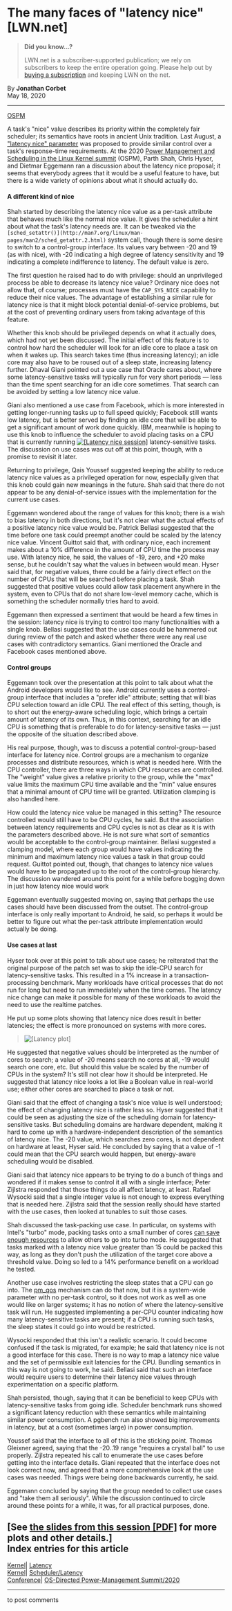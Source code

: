 # The many faces of "latency nice" [LWN.net]

> **Did you know...?**
> 
> LWN.net is a subscriber-supported publication; we rely on subscribers to keep the entire operation going. Please help out by [buying a subscription](/Promo/nst-nag4/subscribe) and keeping LWN on the net. 

By **Jonathan Corbet**  
May 18, 2020 

* * *

[OSPM](/Articles/820337/)

A task's "nice" value describes its priority within the completely fair scheduler; its semantics have roots in ancient Unix tradition. Last August, a ["latency nice" parameter](/ml/linux-kernel/20190830174944.21741-1-subhra.mazumdar@oracle.com/) was proposed to provide similar control over a task's response-time requirements. At the 2020 [Power Management and Scheduling in the Linux Kernel summit](http://retis.sssup.it/ospm-summit/) (OSPM), Parth Shah, Chris Hyser, and Dietmar Eggemann ran a discussion about the latency nice proposal; it seems that everybody agrees that it would be a useful feature to have, but there is a wide variety of opinions about what it should actually do. 

#### A different kind of nice

Shah started by describing the latency nice value as a per-task attribute that behaves much like the normal nice value. It gives the scheduler a hint about what the task's latency needs are. It can be tweaked via the `[sched_setattr()](http://man7.org/linux/man-pages/man2/sched_getattr.2.html)` system call, though there is some desire to switch to a control-group interface. Its values vary between -20 and 19 (as with nice), with -20 indicating a high degree of latency sensitivity and 19 indicating a complete indifference to latency. The default value is zero. 

The first question he raised had to do with privilege: should an unprivileged process be able to decrease its latency nice value? Ordinary nice does not allow that, of course; processes must have the `CAP_SYS_NICE` capability to reduce their nice values. The advantage of establishing a similar rule for latency nice is that it might block potential denial-of-service problems, but at the cost of preventing ordinary users from taking advantage of this feature. 

Whether this knob should be privileged depends on what it actually does, which had not yet been discussed. The initial effect of this feature is to control how hard the scheduler will look for an idle core to place a task on when it wakes up. This search takes time (thus increasing latency); an idle core may also have to be roused out of a sleep state, increasing latency further. Dhaval Giani pointed out a use case that Oracle cares about, where some latency-sensitive tasks will typically run for very short periods — less than the time spent searching for an idle core sometimes. That search can be avoided by setting a low latency nice value. 

Giani also mentioned a use case from Facebook, which is more interested in getting longer-running tasks up to full speed quickly; Facebook still wants low latency, but is better served by finding an idle core that will be able to get a significant amount of work done quickly. IBM, meanwhile is hoping to use this knob to influence the scheduler to avoid placing tasks on a CPU that is currently running [![\[Latency nice
session\]](https://static.lwn.net/images/conf/2020/ospm/latency-nice-sm.png)](/Articles/820743/) latency-sensitive tasks. The discussion on use cases was cut off at this point, though, with a promise to revisit it later. 

Returning to privilege, Qais Youssef suggested keeping the ability to reduce latency nice values as a privileged operation for now, especially given that this knob could gain new meanings in the future. Shah said that there do not appear to be any denial-of-service issues with the implementation for the current use cases. 

Eggemann wondered about the range of values for this knob; there is a wish to bias latency in both directions, but it's not clear what the actual effects of a positive latency nice value would be. Patrick Bellasi suggested that the time before one task could preempt another could be scaled by the latency nice value. Vincent Guittot said that, with ordinary nice, each increment makes about a 10% difference in the amount of CPU time the process may use. With latency nice, he said, the values of -19, zero, and +20 make sense, but he couldn't say what the values in between would mean. Hyser said that, for negative values, there could be a fairly direct effect on the number of CPUs that will be searched before placing a task. Shah suggested that positive values could allow task placement anywhere in the system, even to CPUs that do not share low-level memory cache, which is something the scheduler normally tries hard to avoid. 

Eggemann then expressed a sentiment that would be heard a few times in the session: latency nice is trying to control too many functionalities with a single knob. Bellasi suggested that the use cases could be hammered out during review of the patch and asked whether there were any real use cases with contradictory semantics. Giani mentioned the Oracle and Facebook cases mentioned above. 

#### Control groups

Eggemann took over the presentation at this point to talk about what the Android developers would like to see. Android currently uses a control-group interface that includes a "prefer idle" attribute; setting that will bias CPU selection toward an idle CPU. The real effect of this setting, though, is to short out the energy-aware scheduling logic, which brings a certain amount of latency of its own. Thus, in this context, searching for an idle CPU is something that is preferable to do for latency-sensitive tasks — just the opposite of the situation described above. 

His real purpose, though, was to discuss a potential control-group-based interface for latency nice. Control groups are a mechanism to organize processes and distribute resources, which is what is needed here. With the CPU controller, there are three ways in which CPU resources are controlled. The "weight" value gives a relative priority to the group, while the "max" value limits the maximum CPU time available and the "min" value ensures that a minimal amount of CPU time will be granted. Utilization clamping is also handled here. 

How could the latency nice value be managed in this setting? The resource controlled would still have to be CPU cycles, he said. But the association between latency requirements and CPU cycles is not as clear as it is with the parameters described above. He is not sure what sort of semantics would be acceptable to the control-group maintainer. Bellasi suggested a clamping model, where each group would have values indicating the minimum and maximum latency nice values a task in that group could request. Guittot pointed out, though, that changes to latency nice values would have to be propagated up to the root of the control-group hierarchy. The discussion wandered around this point for a while before bogging down in just how latency nice would work 

Eggemann eventually suggested moving on, saying that perhaps the use cases should have been discussed from the outset. The control-group interface is only really important to Android, he said, so perhaps it would be better to figure out what the per-task attribute implementation would actually be doing. 

#### Use cases at last

Hyser took over at this point to talk about use cases; he reiterated that the original purpose of the patch set was to skip the idle-CPU search for latency-sensitive tasks. This resulted in a 1% increase in a transaction-processing benchmark. Many workloads have critical processes that do not run for long but need to run immediately when the time comes. The latency nice change can make it possible for many of these workloads to avoid the need to use the realtime patches. 

He put up some plots showing that latency nice does result in better latencies; the effect is more pronounced on systems with more cores. 

> ![\[Latency plot\]](https://static.lwn.net/images/conf/2020/ospm/lnice.png)

He suggested that negative values should be interpreted as the number of cores to search; a value of -20 means search no cores at all, -19 would search one core, etc. But should this value be scaled by the number of CPUs in the system? It's still not clear how it should be interpreted. He suggested that latency nice looks a lot like a Boolean value in real-world use; either other cores are searched to place a task or not. 

Giani said that the effect of changing a task's nice value is well understood; the effect of changing latency nice is rather less so. Hyser suggested that it could be seen as adjusting the size of the scheduling domain for latency-sensitive tasks. But scheduling domains are hardware dependent, making it hard to come up with a hardware-independent description of the semantics of latency nice. The -20 value, which searches zero cores, is not dependent on hardware at least, Hyser said. He concluded by saying that a value of -1 could mean that the CPU search would happen, but energy-aware scheduling would be disabled. 

Giani said that latency nice appears to be trying to do a bunch of things and wondered if it makes sense to control it all with a single interface; Peter Zijlstra responded that those things do all affect latency, at least. Rafael Wysocki said that a single integer value is not enough to express everything that is needed here. Zijlstra said that the session really should have started with the use cases, then looked at tunables to suit those cases. 

Shah discussed the task-packing use case. In particular, on systems with Intel's "turbo" mode, packing tasks onto a small number of cores [can save enough resources](/Articles/792471/) to allow others to go into turbo mode. He suggested that tasks marked with a latency nice value greater than 15 could be packed this way, as long as they don't push the utilization of the target core above a threshold value. Doing so led to a 14% performance benefit on a workload he tested. 

Another use case involves restricting the sleep states that a CPU can go into. The [pm_qos](/Articles/386139/) mechanism can do that now, but it is a system-wide parameter with no per-task control, so it does not work as well as one would like on larger systems; it has no notion of where the latency-sensitive task will run. He suggested implementing a per-CPU counter indicating how many latency-sensitive tasks are present; if a CPU is running such tasks, the sleep states it could go into would be restricted. 

Wysocki responded that this isn't a realistic scenario. It could become confused if the task is migrated, for example; he said that latency nice is not a good interface for this case. There is no way to map a latency nice value and the set of permissible exit latencies for the CPU. Bundling semantics in this way is not going to work, he said. Bellasi said that such an interface would require users to determine their latency nice values through experimentation on a specific platform. 

Shah persisted, though, saying that it can be beneficial to keep CPUs with latency-sensitive tasks from going idle. Scheduler benchmark runs showed a significant latency reduction with these semantics while maintaining similar power consumption. A pgbench run also showed big improvements in latency, but at a cost (sometimes large) in power consumption. 

Youssef said that the interface to all of this is the sticking point. Thomas Gleixner agreed, saying that the -20..19 range "requires a crystal ball" to use properly. Zijlstra repeated his call to enumerate the use cases before getting into the interface details. Giani repeated that the interface does not look correct now, and agreed that a more comprehensive look at the use cases was needed. Things were being done backwards currently, he said. 

Eggemann concluded by saying that the group needed to collect use cases and "take them all seriously". While the discussion continued to circle around these points for a while, it was, for all practical purposes, done. 

[See [the slides from this session [PDF]](/images/conf/2020/ospm/latency-nice-slides.pdf) for more plots and other details.]  
Index entries for this article  
---  
[Kernel](/Kernel/Index)| [Latency](/Kernel/Index#Latency)  
[Kernel](/Kernel/Index)| [Scheduler/Latency](/Kernel/Index#Scheduler-Latency)  
[Conference](/Archives/ConferenceIndex/)| [OS-Directed Power-Management Summit/2020](/Archives/ConferenceIndex/#OS-Directed_Power-Management_Summit-2020)  
  


* * *

to post comments 
